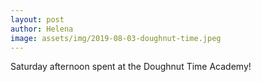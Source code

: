 ```yaml
---
layout: post
author: Helena
image: assets/img/2019-08-03-doughnut-time.jpeg
---
```


Saturday afternoon spent at the Doughnut Time Academy!
